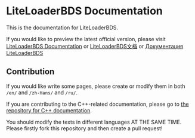 # LiteLoaderBDS Documentation

This is the documentation for LiteLoaderBDS.

If you would like to preview the latest official version, please visit [LiteLoaderBDS Documentation](https://docs.litebds.com/en) or [LiteLoaderBDS文档](https://docs.litebds.com/zh-Hans) or [Документация LiteLoaderBDS](https://docs.litebds.com/ru)

## Contribution

If you would like write some pages, please create or modify them in both `/en/` and `/zh-Hans/` and `/ru/`.

If you are contributing to the C++-related documentation, please go to [the repository for C++ documentation](https://github.com/LiteLDev/docs-cpp).

You should modify the texts in different languages AT THE SAME TIME.
Please firstly fork this repository and then create a pull request!
